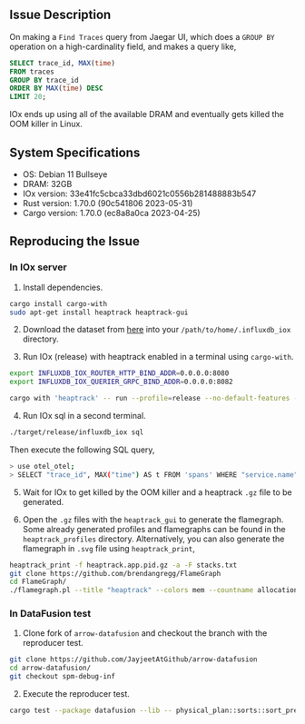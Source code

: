 ## Issue Description

On making a `Find Traces` query from Jaegar UI, which does a `GROUP BY` operation on a high-cardinality field, and makes a query like,

```sql
SELECT trace_id, MAX(time)
FROM traces
GROUP BY trace_id
ORDER BY MAX(time) DESC
LIMIT 20;
```

IOx ends up using all of the available DRAM and eventually gets killed the OOM killer in Linux. 

## System Specifications

* OS: Debian 11 Bullseye
* DRAM: 32GB
* IOx version: 33e41fc5cbca33dbd6021c0556b281488883b547
* Rust version: 1.70.0 (90c541806 2023-05-31)
* Cargo version: 1.70.0 (ec8a8a0ca 2023-04-25)

## Reproducing the Issue

### In IOx server

1. Install dependencies.
```bash
cargo install cargo-with
sudo apt-get install heaptrack heaptrack-gui
```

2. Download the dataset from [here](https://drive.google.com/drive/folders/1nd3FaZXlsvM8JelXHJjHZONDzvB9UeVs?usp=sharing) into your `/path/to/home/.influxdb_iox` directory.

3. Run IOx (release) with heaptrack enabled in a terminal using `cargo-with`.
```bash
export INFLUXDB_IOX_ROUTER_HTTP_BIND_ADDR=0.0.0.0:8080
export INFLUXDB_IOX_QUERIER_GRPC_BIND_ADDR=0.0.0.0:8082

cargo with 'heaptrack' -- run --profile=release --no-default-features -- run all-in-one --exec-mem-pool-bytes 10737418240 -vv
```

4. Run IOx sql in a second terminal.
```bash
./target/release/influxdb_iox sql
```

Then execute the following SQL query,

```bash
> use otel_otel;
> SELECT "trace_id", MAX("time") AS t FROM 'spans' WHERE "service.name" = 'frontend' AND "time" >= to_timestamp(1688713200000000000) AND "time" <= to_timestamp(1689537120000000000) GROUP BY "trace_id" ORDER BY t DESC LIMIT 20;
```

5. Wait for IOx to get killed by the OOM killer and a heaptrack `.gz` file to be generated.

6. Open the `.gz` files with the `heaptrack_gui` to generate the flamegraph. Some already generated profiles and flamegraphs can be found in the `heaptrack_profiles` directory. Alternatively, you can also generate the flamegraph in `.svg` file using `heaptrack_print`,

```bash
heaptrack_print -f heaptrack.app.pid.gz -a -F stacks.txt
git clone https://github.com/brendangregg/FlameGraph
cd FlameGraph/
./flamegraph.pl --title "heaptrack" --colors mem --countname allocations < stacks.txt > heaptrack.app.pid.svg
```

### In DataFusion test

1. Clone fork of `arrow-datafusion` and checkout the branch with the reproducer test.
```bash
git clone https://github.com/JayjeetAtGithub/arrow-datafusion
cd arrow-datafusion/
git checkout spm-debug-inf
```

2. Execute the reproducer test.
```bash
cargo test --package datafusion --lib -- physical_plan::sorts::sort_preserving_merge::tests::test_dict_merge_infinite --exact --nocapture
```
